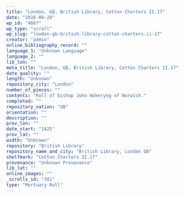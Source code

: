 ```yaml
---
title: "London, GB, British Library, Cotton Charters II.17"
date: "2016-09-28"
wp_id: "4667"
wp_type: "scroll"
wp_slug: "london-gb-british-library-cotton-charters-ii-17"
creator: "admin"
online_bibliography_record: ""
language_1: "Unknown Language"
language_2: ""
lib_lon: ""
meta_title: "London, GB, British Library, Cotton Charters II.17"
date_quality: ""
length: "Unknown"
repository_city: "London"
number_of_pieces: ""
contents: "Roll of bishop John Wakeryng of Norwich."
completed: ""
repository_nation: "GB"
orientation: ""
description: ""
prov_lon: ""
date_start: "1425"
prov_lat: ""
width: "Unknown"
repository: "British Library"
repository_name_and_city: "British Library, London GB"
shelfmark: "Cotton Charters II.17"
provenance: "Unknown Provenance"
lib_lat: ""
online_images: ""
_scrolls_id: "381"
type: "Mortuary Roll"
---
```



